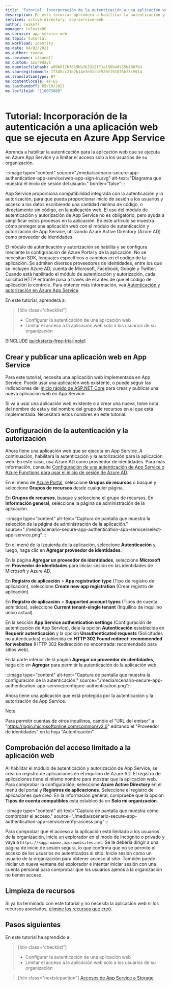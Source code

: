 ```yaml
---
title: 'Tutorial: Incorporación de la autenticación a una aplicación web en Azure App Service | Azure'
description: En este tutorial aprenderá a habilitar la autenticación y la autorización para una aplicación web que se ejecuta en Azure App Service. También limitará el acceso a la aplicación web solo a los usuarios de su organización.
services: active-directory, app-service-web
author: rwike77
manager: CelesteDG
ms.service: app-service-web
ms.topic: tutorial
ms.workload: identity
ms.date: 04/02/2021
ms.author: ryanwi
ms.reviewer: stsoneff
ms.custom: azureday1
ms.openlocfilehash: a99b017bf619bb7b3312f71a156b4d535b4067b3
ms.sourcegitcommit: 17345cc21e7b14e3e31cbf920f191875bf3c5914
ms.translationtype: HT
ms.contentlocale: es-ES
ms.lasthandoff: 05/19/2021
ms.locfileid: "110075869"
---
```

# <a name="tutorial-add-authentication-to-your-web-app-running-on-azure-app-service"></a>Tutorial: Incorporación de la autenticación a una aplicación web que se ejecuta en Azure App Service

Aprenda a habilitar la autenticación para la aplicación web que se ejecuta en Azure App Service y a limitar el acceso solo a los usuarios de su organización.

:::image type="content" source="./media/scenario-secure-app-authentication-app-service/web-app-sign-in.svg" alt-text="Diagrama que muestra el inicio de sesión del usuario." border="false":::

App Service proporciona compatibilidad integrada con la autenticación y la autorización, para que pueda proporcionar inicio de sesión a los usuarios y acceso a los datos escribiendo una cantidad mínima de código, o directamente sin código, en la aplicación web. El uso del módulo de autenticación y autorización de App Service no es obligatorio, pero ayuda a simplificar estos procesos en la aplicación. En este artículo se muestra cómo proteger una aplicación web con el módulo de autenticación y autorización de App Service, utilizando Azure Active Directory (Azure AD) como proveedor de identidades.

El módulo de autenticación y autorización se habilita y se configura mediante la configuración de Azure Portal y de la aplicación. No se necesitan SDK, lenguajes específicos o cambios en el código de la aplicación. Se admiten diversos proveedores de identidades, entre los que se incluyen Azure AD, cuenta de Microsoft, Facebook, Google y Twitter. Cuando está habilitado el módulo de autenticación y autorización, cada solicitud HTTP entrante pasa a través de él antes de que el código de aplicación lo controle. Para obtener más información, vea [Autenticación y autorización en Azure App Service](overview-authentication-authorization.md).

En este tutorial, aprenderá a:

> [!div class="checklist"]
>
> * Configurar la autenticación de una aplicación web
> * Limitar el acceso a la aplicación web solo a los usuarios de su organización

[!INCLUDE [quickstarts-free-trial-note](../../includes/quickstarts-free-trial-note.md)]

## <a name="create-and-publish-a-web-app-on-app-service"></a>Crear y publicar una aplicación web en App Service

Para este tutorial, necesita una aplicación web implementada en App Service. Puede usar una aplicación web existente, o puede seguir las indicaciones del [inicio rápido de ASP.NET Core](quickstart-dotnetcore.md) para crear y publicar una nueva aplicación web en App Service.

Si va a usar una aplicación web existente o a crear una nueva, tome nota del nombre de esta y del nombre del grupo de recursos en el que está implementada. Necesitará estos nombres en este tutorial. 

## <a name="configure-authentication-and-authorization"></a>Configuración de la autenticación y la autorización

Ahora tiene una aplicación web que se ejecuta en App Service. A continuación, habilitará la autenticación y la autorización para la aplicación web. En este caso, usa Azure AD como proveedor de identidades. Para más información, consulte [Configuración de una autenticación de App Service o Azure Functions para usar el inicio de sesión de Azure AD](configure-authentication-provider-aad.md).

En el menú de [Azure Portal](https://portal.azure.com), seleccione **Grupos de recursos** o busque y seleccione **Grupos de recursos** desde cualquier página.

En **Grupos de recursos**, busque y seleccione el grupo de recursos. En **Información general**, seleccione la página de administración de la aplicación.

:::image type="content" alt-text="Captura de pantalla que muestra la selección de la página de administración de la aplicación." source="./media/scenario-secure-app-authentication-app-service/select-app-service.png":::

En el menú de la izquierda de la aplicación, seleccione **Autenticación** y, luego, haga clic en **Agregar proveedor de identidades**.

En la página **Agregar un proveedor de identidades**, seleccione **Microsoft** en **Proveedor de identidades** para iniciar sesión en las identidades de Microsoft y Azure AD.

En **Registro de aplicación** > **App registration type** (Tipo de registro de aplicación), seleccione **Create new app registration** (Crear registro de aplicación).

En **Registro de aplicación** > **Supported account types** (Tipos de cuenta admitidos), seleccione **Current tenant-single tenant** (Inquilino de inquilino único actual).

En la sección **App Service authentication settings** (Configuración de autenticación de App Service), deje la opción **Autenticación** establecida en **Requerir autenticación** y la opción **Unauthenticated requests** (Solicitudes no autenticadas) establecida en **HTTP 302 Found redirect: recommended for websites** (HTTP 302 Redirección no encontrada: recomendado para sitios web).

En la parte inferior de la página **Agregar un proveedor de identidades**, haga clic en **Agregar** para permitir la autenticación de la aplicación web.

:::image type="content" alt-text="Captura de pantalla que muestra la configuración de la autenticación." source="./media/scenario-secure-app-authentication-app-service/configure-authentication.png":::

Ahora tiene una aplicación que está protegida por la autenticación y la autorización de App Service.

> [!NOTE]
> Para permitir cuentas de otros inquilinos, cambie el "URL del emisor" a "https://login.microsoftonline.com/common/v2.0" editando el "Proveedor de identidades" en la hoja "Autenticación".
>

## <a name="verify-limited-access-to-the-web-app"></a>Comprobación del acceso limitado a la aplicación web

Al habilitar el módulo de autenticación y autorización de App Service, se crea un registro de aplicaciones en el inquilino de Azure AD. El registro de aplicaciones tiene el mismo nombre para mostrar que la aplicación web. Para comprobar la configuración, seleccione **Azure Active Directory** en el menú del portal y **Registros de aplicaciones**. Seleccione el registro de aplicaciones que creó. En la información general, compruebe que la opción **Tipos de cuenta compatibles** está establecida en **Solo mi organización**.

:::image type="content" alt-text="Captura de pantalla que muestra cómo comprobar el acceso." source="./media/scenario-secure-app-authentication-app-service/verify-access.png":::

Para comprobar que el acceso a la aplicación está limitado a los usuarios de la organización, inicie un explorador en el modo de incógnito o privado y vaya a `https://<app-name>.azurewebsites.net`. Se le debería dirigir a una página de inicio de sesión segura, lo que confirma que no se permite el acceso de los usuarios no autenticados al sitio. Inicie sesión como un usuario de la organización para obtener acceso al sitio. También puede iniciar un nueva ventana del explorador e intentar iniciar sesión con una cuenta personal para comprobar que los usuarios ajenos a la organización no tienen acceso.

## <a name="clean-up-resources"></a>Limpieza de recursos

Si ya ha terminado con este tutorial y no necesita la aplicación web ni los recursos asociados, [elimine los recursos que creó](scenario-secure-app-clean-up-resources.md).

## <a name="next-steps"></a>Pasos siguientes

En este tutorial ha aprendido a:

> [!div class="checklist"]
>
> * Configurar la autenticación de una aplicación web
> * Limitar el acceso a la aplicación web solo a los usuarios de su organización

> [!div class="nextstepaction"]
> [Accesos de App Service a Storage](scenario-secure-app-access-storage.md)

